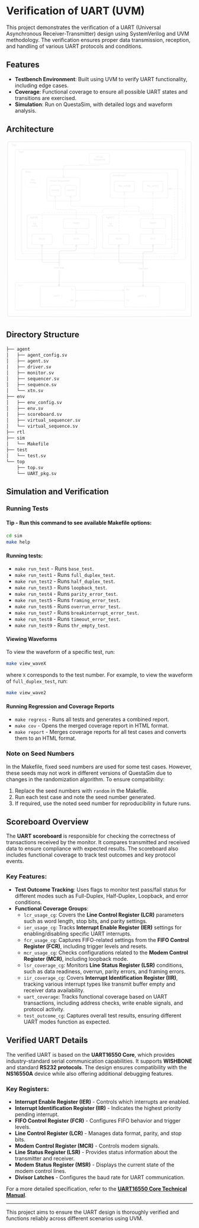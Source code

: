 # Verification of UART (UVM)

This project demonstrates the verification of a UART (Universal Asynchronous Receiver-Transmitter) design using SystemVerilog and UVM methodology. The verification ensures proper data transmission, reception, and handling of various UART protocols and conditions.

## Features

- **Testbench Environment**: Built using UVM to verify UART functionality, including edge cases.
- **Coverage**: Functional coverage to ensure all possible UART states and transitions are exercised.
- **Simulation**: Run on QuestaSim, with detailed logs and waveform analysis.

## Architecture

![UART Architecture](https://github.com/Yashas2801/UART-Verification-using-UVM/blob/e10bdba26c5dbaacd36ac359826373c5768b540a/arch.png)

## Directory Structure

```
├── agent
│   ├── agent_config.sv
│   ├── agent.sv
│   ├── driver.sv
│   ├── monitor.sv
│   ├── sequencer.sv
│   ├── sequence.sv
│   └── xtn.sv
├── env
│   ├── env_config.sv
│   ├── env.sv
│   ├── scoreboard.sv
│   ├── virtual_sequencer.sv
│   └── virtual_sequence.sv
├── rtl
├── sim
│   └── Makefile
├── test
│   └── test.sv
└── top
    ├── top.sv
    └── UART_pkg.sv
```

## Simulation and Verification

### Running Tests

#### Tip - Run this command to see available Makefile options:

```sh
cd sim 
make help
```

#### Running tests:

- `make run_test` - Runs `base_test`.
- `make run_test1` - Runs `full_duplex_test`.
- `make run_test2` - Runs `half_duplex_test`.
- `make run_test3` - Runs `loopback_test`.
- `make run_test4` - Runs `parity_error_test`.
- `make run_test5` - Runs `framing_error_test`.
- `make run_test6` - Runs `overrun_error_test`.
- `make run_test7` - Runs `breakinterrupt_error_test`.
- `make run_test8` - Runs `timeout_error_test`.
- `make run_test9` - Runs `thr_empty_test`.

#### Viewing Waveforms

To view the waveform of a specific test, run:

```sh
make view_waveX
```

where `X` corresponds to the test number. For example, to view the waveform of `full_duplex_test`, run:

```sh
make view_wave2
```

#### Running Regression and Coverage Reports

- `make regress` - Runs all tests and generates a combined report.
- `make cov` - Opens the merged coverage report in HTML format.
- `make report` - Merges coverage reports for all test cases and converts them to an HTML format.

### **Note on Seed Numbers**

In the Makefile, fixed seed numbers are used for some test cases. However, these seeds may not work in different versions of QuestaSim due to changes in the randomization algorithm. To ensure compatibility:

1. Replace the seed numbers with `random` in the Makefile.
2. Run each test case and note the seed number generated.
3. If required, use the noted seed number for reproducibility in future runs.

## Scoreboard Overview

The **UART scoreboard** is responsible for checking the correctness of transactions received by the monitor. It compares transmitted and received data to ensure compliance with expected results. The scoreboard also includes functional coverage to track test outcomes and key protocol events.

### Key Features:

- **Test Outcome Tracking**: Uses flags to monitor test pass/fail status for different modes such as Full-Duplex, Half-Duplex, Loopback, and error conditions.
- **Functional Coverage Groups**:
  - `lcr_usage_cg`: Covers the **Line Control Register (LCR)** parameters such as word length, stop bits, and parity settings.
  - `ier_usage_cg`: Tracks **Interrupt Enable Register (IER)** settings for enabling/disabling specific UART interrupts.
  - `fcr_usage_cg`: Captures FIFO-related settings from the **FIFO Control Register (FCR)**, including trigger levels and resets.
  - `mcr_usage_cg`: Checks configurations related to the **Modem Control Register (MCR)**, including loopback mode.
  - `lsr_coverage_cg`: Monitors **Line Status Register (LSR)** conditions, such as data readiness, overrun, parity errors, and framing errors.
  - `iir_coverage_cg`: Covers **Interrupt Identification Register (IIR)**, tracking various interrupt types like transmit buffer empty and receiver data availability.
  - `uart_coverage`: Tracks functional coverage based on UART transactions, including address checks, write enable signals, and protocol activity.
  - `test_outcome_cg`: Captures overall test results, ensuring different UART modes function as expected.

## Verified UART Details

The verified UART is based on the **UART16550 Core**, which provides industry-standard serial communication capabilities. It supports **WISHBONE** and standard **RS232 protocols**. The design ensures compatibility with the **NS16550A** device while also offering additional debugging features.

### Key Registers:

- **Interrupt Enable Register (IER)** - Controls which interrupts are enabled.
- **Interrupt Identification Register (IIR)** - Indicates the highest priority pending interrupt.
- **FIFO Control Register (FCR)** - Configures FIFO behavior and trigger levels.
- **Line Control Register (LCR)** - Manages data format, parity, and stop bits.
- **Modem Control Register (MCR)** - Controls modem signals.
- **Line Status Register (LSR)** - Provides status information about the transmitter and receiver.
- **Modem Status Register (MSR)** - Displays the current state of the modem control lines.
- **Divisor Latches** - Configures the baud rate for UART communication.

For a more detailed specification, refer to the [**UART16550 Core Technical Manual**](https://github.com/Yashas2801/UART-Verification-using-UVM/blob/1b3729900a32548d624ee482b044b819b4f466d3/UART_16550.pdf).

---

This project aims to ensure the UART design is thoroughly verified and functions reliably across different scenarios using UVM.


